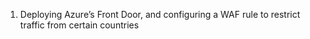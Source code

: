 1. Deploying Azure’s Front Door, and configuring a WAF rule to restrict traffic from certain countries
